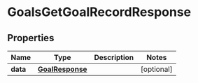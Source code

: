 

# GoalsGetGoalRecordResponse


## Properties

| Name | Type | Description | Notes |
|------------ | ------------- | ------------- | -------------|
|**data** | [**GoalResponse**](GoalResponse.md) |  |  [optional] |



